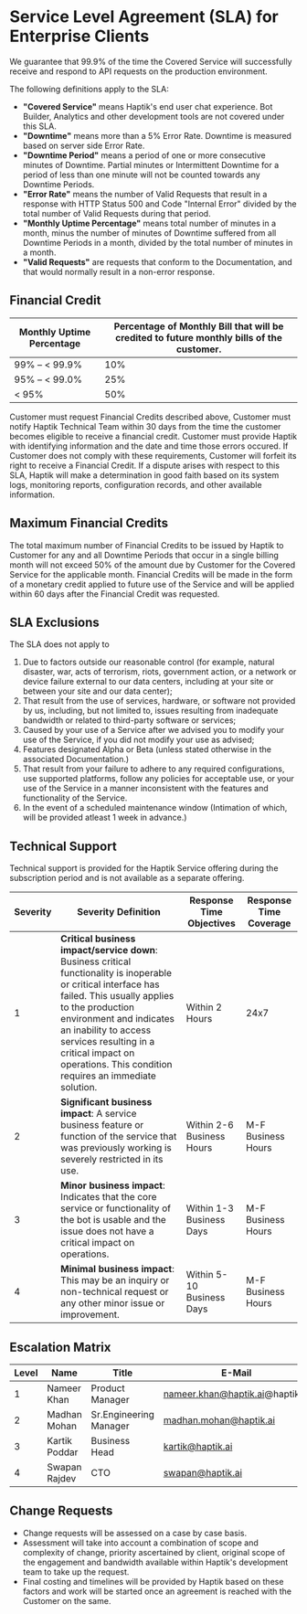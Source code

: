 # Service Level Agreement (SLA) for Enterprise Clients

We guarantee that 99.9% of the time the Covered Service 	will successfully receive and respond to API  requests on the production environment.

The following definitions apply to the SLA:

- **"Covered Service"** means Haptik's end user chat experience. Bot Builder, Analytics and other development tools are not covered under this SLA.
- **"Downtime"** means more than a 5% Error Rate. Downtime is measured based on server side Error Rate.
- **"Downtime Period"** means a period of one or more consecutive minutes of Downtime. Partial minutes or Intermittent Downtime for a period of less than one minute will not be counted towards any Downtime Periods.
- **"Error Rate"** means the number of Valid Requests that result in a response with HTTP Status 500 and Code "Internal Error" divided by the total number of Valid Requests during that period.
- **"Monthly Uptime Percentage"** means total number of minutes in a month, minus the number of minutes of Downtime suffered from all Downtime Periods in a month, divided by the total number of minutes in a month.
- **"Valid Requests"** are requests that conform to the Documentation, and that would normally result in a non-error response.

## Financial Credit

| Monthly Uptime Percentage | Percentage of Monthly Bill that will be credited to future monthly bills of the customer. |
| ------------------------- | ----------------------------------------------------------------------------------------- |
| 99% – < 99.9%             | 10%                                                                                       |
| 95% – < 99.0%             | 25%                                                                                       |
| < 95%                     | 50%                                                                                       |

Customer must request Financial Credits described above, Customer must notify Haptik Technical Team within 30 days from the time the customer becomes eligible to receive a financial credit. Customer must provide Haptik with identifying information and the date and time those errors occured. If Customer does not comply with these requirements, Customer will forfeit its right to receive a Financial Credit. If a dispute arises with respect to this SLA, Haptik will make a determination in good faith based on its system logs, monitoring reports, configuration records, and other available information.

## Maximum Financial Credits

The total maximum number of Financial Credits to be issued by Haptik to Customer for any and all Downtime Periods that occur in a single billing month will not exceed 50% of the amount due by Customer for the Covered Service for the applicable month. Financial Credits will be made in the form of a monetary credit applied to future use of the Service and will be applied within 60 days after the Financial Credit was requested.

## SLA Exclusions

The SLA does not apply to

1. Due to factors outside our reasonable control (for example, natural disaster, war, acts of terrorism, riots, government action, or a network or device failure external to our data centers, including at your site or between your site and our data center);
2. That result from the use of services, hardware, or software not provided by us, including, but not limited to, issues resulting from inadequate bandwidth or related to third-party software or services;
3. Caused by your use of a Service after we advised you to modify your use of the Service, if you did not modify your use as advised;
4. Features designated Alpha or Beta (unless stated otherwise in the associated Documentation.)
5. That result from your failure to adhere to any required configurations, use supported platforms, follow any policies for acceptable use, or your use of the Service in a manner inconsistent with the features and functionality of the Service.
6. In the event of a scheduled maintenance window (Intimation of which, will be provided atleast 1 week in advance.)



## Technical Support

Technical support is provided for the Haptik Service offering during the subscription period and is not
available as a separate offering.



| Severity | Severity Definition                                          | Response Time Objectives  | Response Time Coverage |
| -------- | ------------------------------------------------------------ | ------------------------- | ---------------------- |
| 1        | **Critical business impact/service down**: Business critical functionality is inoperable or critical interface has failed. This usually applies to the production environment and indicates an inability to access services resulting in a critical impact on operations. This condition requires an immediate solution. | Within 2 Hours            | 24x7                   |
| 2        | **Significant business impact**:  A service business feature or function of the service that was previously working is severely restricted in its use. | Within 2-6 Business Hours | M-F Business Hours     |
| 3        | **Minor business impact**:  Indicates that the core service or functionality of the bot is usable and the issue does not have a critical impact on operations. | Within 1-3 Business Days  | M-F Business Hours     |
| 4        | **Minimal business impact**:  This may be an inquiry or non-technical request or any other minor issue or improvement. | Within 5-10 Business Days | M-F Business Hours     |



## Escalation Matrix

| Level | Name          | Title                   | E-Mail                              |
| ----- | ------------- | ----------------------- | ----------------------------------- |
| 1     | Nameer Khan   | Product Manager         | nameer.khan@haptik.ai@haptik.ai     |
| 2     | Madhan Mohan  | Sr.Engineering Manager  | madhan.mohan@haptik.ai              |
| 3     | Kartik Poddar | Business Head           | kartik@haptik.ai                    |
| 4     | Swapan Rajdev | CTO                     | swapan@haptik.ai                    |



## Change Requests

- Change requests will be assessed on a case by case basis.
- Assessment will take into account a combination of scope and complexity of change, priority ascertained by client, original scope of the engagement and bandwidth available within Haptik's development team to take up the request.
- Final costing and timelines will be provided by Haptik based on these factors and work will be started once an agreement is reached with the Customer on the same.

